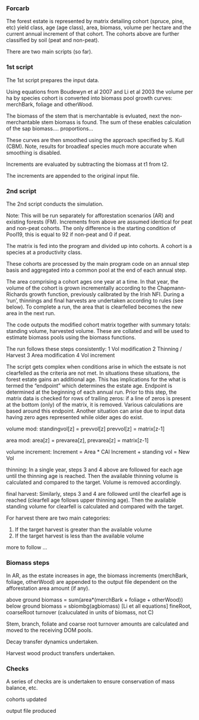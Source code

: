 ### Forcarb

The forest estate is represented by matrix detailing cohort (spruce, pine, etc) yield class, age (age class), area, biomass, volume per hectare and the current annual increment of that cohort. The cohorts above are further classified by soil (peat and non-peat).

There are two main scripts (so far).

### 1st script

The 1st script prepares the input data.

Using equations from Boudewyn et al 2007 and Li et al 2003 the volume per ha by species cohort is converted into biomass pool growth curves: merchBark, foliage and otherWood.

The biomass of the stem that is merchantable is evluated, next the non-merchantable stem biomass is found. The sum of these enables calculation of the sap biomass.... proportions... 

These curves are then smoothed using the approach specified by S. Kull (CBM). Note, results for broadleaf species much more accurate when smoothing is disabled.

Increments are evaluated by subtracting the biomass at t1 from t2.

The increments are appended to the original input file.

### 2nd script

The 2nd script conducts the simulation.

Note: This will be run separately for afforestation scenarios (AR) and existing forests (FM). Increments from above are assumed identical for peat and non-peat cohorts. The only difference is the starting condition of Pool19, this is equal to 92 if non-peat and 0 if peat.

The matrix is fed into the program and divided up into cohorts. A cohort is a species at a productivity class.

These cohorts are processed by the main program code on an annual step basis and aggregated into a common pool at the end of each annual step.

The area comprising a cohort ages one year at a time. In that year, the volume of the cohort is grown incrementally according to the Chapmann-Richards growth function, previously calibrated by the Irish NFI. During a ‘run’, thinnings and final harvests are undertaken according to rules (see below). To complete a run, the area that is clearfelled becomes the new area in the next run.

The code outputs the modified cohort matrix together with summary totals: standing volume, harvested volume. These are collated and will be used to estimate biomass pools using the biomass functions.

The run follows these steps consistently:
1 Vol modification 
2 Thinning / Harvest
3 Area modification
4 Vol increment

The script gets complex when conditions arise in which the estsate is not clearfelled as the criteria are not met. In situations these situations, the forest estate gains an additional age. This has implications for the what is termed the “endpoint” which determines the estate age. Endpoint is determined at the beginning of each annual run. Prior to this step, the matrix data is checked for rows of trailing zeros: if a line of zeros is present at the bottom (only) of the matrix, it is removed. Various calculations are based around this endpoint. 
Another situation can arise due to input data having zero ages represented while older ages do exist. 

volume mod:
standingvol[z] = prevvol[z]
prevvol[z] = matrix[z-1]

area mod:
area[z] = prevarea[z], 
prevarea[z] = matrix[z-1]

volume increment:
Increment = Area * CAI
Increment + standing vol = New Vol

thinning:
In a single year, steps 3 and 4 above are followed for each age until the thinning age is reached. Then the available thinning volume is calculated and compared to the target. Volume is removed accordingly. 

final harvest:
Similarly, steps 3 and 4 are followed until the clearfell age is reached (clearfell age follows upper thinning age). Then the available standing volume for clearfell is calculated and compared with the target.

For harvest there are two main categories:
1) If the target harvest is greater than the available volume
2) If the target harvest is less than the available volume

more to follow ...

### Biomass steps

In AR, as the estate increases in age, the biomass increments (merchBark, foliage, otherWood) are appended to the output file dependent on the afforestation area amount (if any).

above ground biomass = sum(area*(merchBark + foliage + otherWood))
below ground biomass = sbiombg(agbiomass)
[Li et all equations]  fineRoot, coarseRoot turnover (caluculated in units of biomass, not C)

Stem, branch, foliate and coarse root turnover amounts are calculated and moved to the receiving DOM pools.

Decay transfer dynamics undertaken.

Harvest wood product transfers undertaken.

### Checks

A series of checks are is undertaken to ensure conservation of mass balance, etc.

cohorts updated

output file produced



